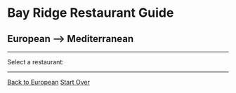 # Bay Ridge Restaurant Guide
## European --> Mediterranean

---

Select a restaurant:


---









[Back to European](..)
[Start Over](../home.md)
